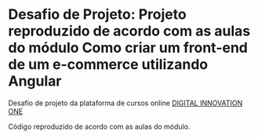 <h1> Desafio de Projeto: Projeto reproduzido de acordo com as aulas do módulo Como criar um front-end de um e-commerce utilizando Angular</h1>

<p>Desafio de projeto da plataforma de cursos online <a href="https://web.dio.me/" target="_blank">DIGITAL INNOVATION ONE</a></p>

Código reproduzido de acordo com as aulas do módulo.
